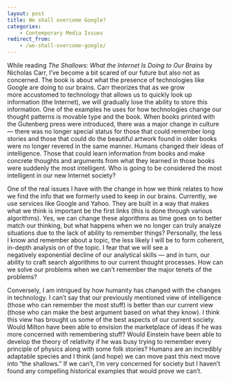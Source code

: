 ```yaml
---
layout: post
title: We shall overcome Google?
categories:
    - Contemporary Media Issues
redirect_from:
    - /we-shall-overcome-google/
---
```


While reading *The Shallows: What the Internet Is Doing to Our Brains* by Nicholas Carr, I’ve become a bit scared of our future but also not as concerned. The book is about what the presence of technologies like Google are doing to our brains. Carr theorizes that as we grow more accustomed to technology that allows us to quickly look up information (the Internet), we will gradually lose the ability to store this information. One of the examples he uses for how technologies change our thought patterns is movable type and the book. When books printed with the Gutenberg press were introduced, there was a major change in culture — there was no longer special status for those that could remember long stories and those that could do the beautiful artwork found in older books were no longer revered in the same manner. Humans changed their ideas of intelligence. Those that could learn information from books and make concrete thoughts and arguments from what they learned in those books were suddenly the most intelligent. Who is going to be considered the most intelligent in our new Internet society?

One of the real issues I have with the change in how we think relates to how we find the info that we formerly used to keep in our brains. Currently, we use services like Google and Yahoo. They are built in a way that makes what we think is important be the first links (this is done through various algorithms). Yes, we can change these algorithms as time goes on to better match our thinking, but what happens when we no longer can truly analyze situations due to the lack of ability to remember things? Personally, the less I know and remember about a topic, the less likely I will be to form coherent, in-depth analysis on of the topic. I fear that we will see a negatively exponential decline of our analytical skills — and in turn, our ability to craft search algorithms to our current thought processes. How can we solve our problems when we can’t remember the major tenets of the problems?

Conversely, I am intrigued by how humanity has changed with the changes in technology. I can’t say that our previously mentioned view of intelligence (those who can remember the most stuff) is better than our current view (those who can make the best argument based on what they know). I think this view has brought us some of the best aspects of our current society. Would Milton have been able to envision the marketplace of ideas if he was more concerned with remembering stuff? Would Einstein have been able to develop the theory of relativity if he was busy trying to remember every principle of physics along with some folk stories? Humans are an incredibly adaptable species and I think (and hope) we can move past this next move into “the shallows.” If we can’t, I’m very concerned for society but I haven’t found any compelling historical examples that would prove we can’t.
